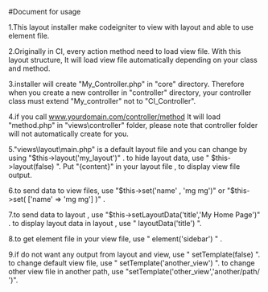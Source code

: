 #Document for usage

1.This layout installer make codeigniter to view with layout and able to use element file.

2.Originally in CI, every action method need to load view file.
With this layout structure, It will load view file automatically depending on your class and method.

3.installer will create "My_Controller.php" in "core" directory. Therefore when you create a new controller in "controller" directory,
your controller class must extend "My_controller" not to "CI_Controller".

4.if you  call www.yourdomain.com/controller/method 
It will load "method.php" in "views\controller" folder, please note that controller folder will not automatically create for you.

5."views\layout\main.php" is a default layout file and you can change by using  "$this->layout('my_layout')" .
    to hide layout data, use " $this->layout(false) ".
   Put "{content}" in your layout file , to display view file output.

6.to send data to view files, use "$this->set('name' , 'mg mg')" or "$this->set( ['name' => 'mg mg'] )" .

7.to send data to layout , use "$this->setLayoutData('title','My Home Page')" .
   to display layout data in layout , use " layoutData('title') ".

8.to get element file in your view file, use " element('sidebar') " .

9.if do not want any output from layout and view, use " setTemplate(false) ".
   to change default view file, use " setTemplate('another_view') ".
   to change other view file in another path, use "setTemplate('other_view','another/path/ ')".